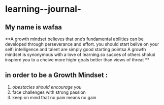 # learning--journal-
## My name is wafaa 
**A growth mindset believes that one’s fundamental abilities can be developed through perseverance and effort. you should start belive on your self; intelligence and talent are simply good starting pointsa A growth mindset is synonymous with a love of learning.so succes of others sholud inspierd you to a cheive more highr goals better than  views of threat  **
## **in order to be a Growth Mindset** :  
1. *obestacles should encourage you* 
2. face challenges with strong passion 
3. keep on mind that no pain means no gain 
